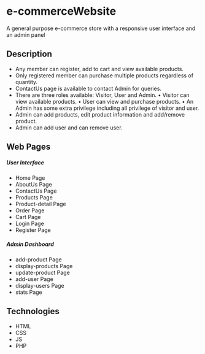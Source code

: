 # e-commerceWebsite
A general purpose e-commerce store with a responsive user interface and an admin panel

## Description
- Any member can register, add to cart and view available products.
- Only registered member can purchase multiple products regardless of quantity.
- ContactUs page is available to contact Admin for queries.
- There are three roles available: Visitor, User and Admin.
  • Visitor can view available products.
  • User can view and purchase products.
  • An Admin has some extra privilege including all privilege of visitor and user.
- Admin can add products, edit product information and add/remove product.
- Admin can add user and can remove user.

## Web Pages
##### User Interface 
- Home Page
- AboutUs Page
- ContactUs Page
- Products Page
- Product-detail Page
- Order Page
- Cart Page
- Login Page
- Register Page

##### Admin Dashboard
- add-product Page
- display-products Page
- update-product Page
- add-user Page
- display-users Page
- stats Page

## Technologies
- HTML
- CSS
- JS
- PHP
